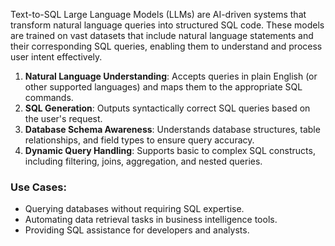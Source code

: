 Text-to-SQL Large Language Models (LLMs) are AI-driven systems that transform natural language queries into structured SQL code. These models are trained on vast datasets that include natural language statements and their corresponding SQL queries, enabling them to understand and process user intent effectively. 
1. **Natural Language Understanding**: Accepts queries in plain English (or other supported languages) and maps them to the appropriate SQL commands.
2. **SQL Generation**: Outputs syntactically correct SQL queries based on the user's request.
3. **Database Schema Awareness**: Understands database structures, table relationships, and field types to ensure query accuracy.
4. **Dynamic Query Handling**: Supports basic to complex SQL constructs, including filtering, joins, aggregation, and nested queries.

### Use Cases:
- Querying databases without requiring SQL expertise.
- Automating data retrieval tasks in business intelligence tools.
- Providing SQL assistance for developers and analysts.
